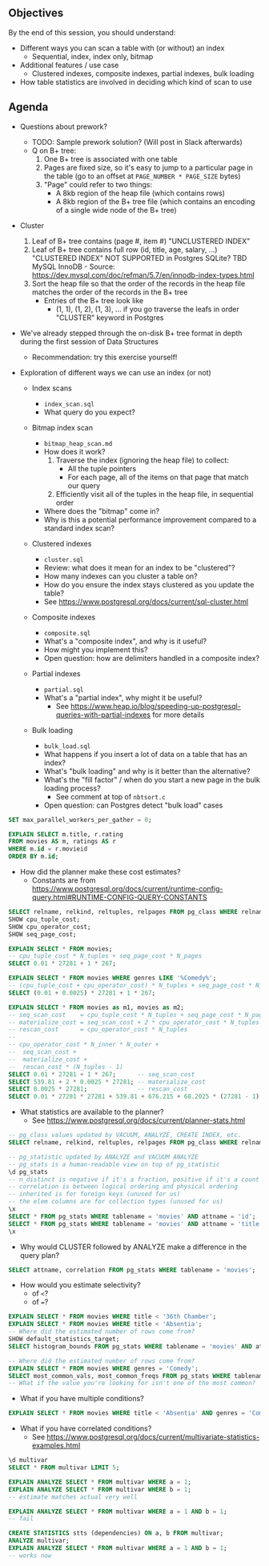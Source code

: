 ## Objectives

By the end of this session, you should understand:

- Different ways you can scan a table with (or without) an index
	- Sequential, index, index only, bitmap
- Additional features / use case
	- Clustered indexes, composite indexes, partial indexes, bulk loading
- How table statistics are involved in deciding which kind of scan to use

## Agenda

- Questions about prework?
	- TODO: Sample prework solution? (Will post in Slack afterwards)
	- Q on B+ tree:
		1. One B+ tree is associated with one table
		2. Pages are fixed size, so it's easy to jump to a particular page in the table (go to an offset at `PAGE_NUMBER * PAGE_SIZE` bytes)
		3. "Page" could refer to two things:
			- A 8kb region of the heap file (which contains rows)
			- A 8kb region of the B+ tree file (which contains an encoding of a single wide node of the B+ tree)

- Cluster
	1. Leaf of B+ tree contains (page #, item #) "UNCLUSTERED INDEX"
	2. Leaf of B+ tree contains full row (id, title, age, salary, ...) "CLUSTERED INDEX"
		NOT SUPPORTED in Postgres
		SQLite? TBD
		MySQL InnoDB
			- Source: https://dev.mysql.com/doc/refman/5.7/en/innodb-index-types.html
	3. Sort the heap file so that the order of the records in the heap file matches the order of the records in the B+ tree
		- Entries of the B+ tree look like
			- (1, 1), (1, 2), (1, 3), ... if you go traverse the leafs in order
		"CLUSTER" keyword in Postgres

- We've already stepped through the on-disk B+ tree format in depth during the first session of Data Structures
	- Recommendation: try this exercise yourself!

- Exploration of different ways we can use an index (or not)
	- Index scans
		- `index_scan.sql`
		- What query do you expect?

	- Bitmap index scan
		- `bitmap_heap_scan.md`
		- How does it work?
			1. Traverse the index (ignoring the heap file) to collect:
				- All the tuple pointers
				- For each page, all of the items on that page that match our query
			2. Efficiently visit all of the tuples in the heap file, in sequential order
		- Where does the "bitmap" come in?
		- Why is this a potential performance improvement compared to a standard index scan?

	- Clustered indexes
		- `cluster.sql`
		- Review: what does it mean for an index to be "clustered"?
		- How many indexes can you cluster a table on?
		- How do you ensure the index stays clustered as you update the table?
		- See https://www.postgresql.org/docs/current/sql-cluster.html

	- Composite indexes
		- `composite.sql`
		- What's a "composite index", and why is it useful?
		- How might you implement this?
		- Open question: how are delimiters handled in a composite index?

	- Partial indexes
		- `partial.sql`
		- What's a "partial index", why might it be useful?
			- See https://www.heap.io/blog/speeding-up-postgresql-queries-with-partial-indexes for more details

	- Bulk loading
		- `bulk_load.sql`
		- What happens if you insert a lot of data on a table that has an index?
		- What's "bulk loading" and why is it better than the alternative?
		- What's the "fill factor" / when do you start a new page in the bulk loading process?
			- See comment at top of `nbtsort.c`
		- Open question: can Postgres detect "bulk load" cases

```sql
SET max_parallel_workers_per_gather = 0;

EXPLAIN SELECT m.title, r.rating
FROM movies AS m, ratings AS r
WHERE m.id = r.movieid
ORDER BY m.id;
```

- How did the planner make these cost estimates?
	- Constants are from https://www.postgresql.org/docs/current/runtime-config-query.html#RUNTIME-CONFIG-QUERY-CONSTANTS

```sql
SELECT relname, relkind, reltuples, relpages FROM pg_class WHERE relname = 'movies';
SHOW cpu_tuple_cost;
SHOW cpu_operator_cost;
SHOW seq_page_cost;

EXPLAIN SELECT * FROM movies;
-- cpu_tuple_cost * N_tuples + seq_page_cost * N_pages
SELECT 0.01 * 27281 + 1 * 267;

EXPLAIN SELECT * FROM movies WHERE genres LIKE '%Comedy%';
-- (cpu_tuple_cost + cpu_operator_cost) * N_tuples + seq_page_cost * N_pages
SELECT (0.01 + 0.0025) * 27281 + 1 * 267;

EXPLAIN SELECT * FROM movies as m1, movies as m2;
-- seq_scan_cost    = cpu_tuple_cost * N_tuples + seq_page_cost * N_pages
-- materialize_cost = seq_scan_cost + 2 * cpu_operator_cost * N_tuples
-- rescan_cost      = cpu_operator_cost * N_tuples
-- 
-- cpu_operator_cost * N_inner * N_outer +
-- 	seq_scan_cost +
--	materialize_cost +
--	rescan_cost * (N_tuples - 1)
SELECT 0.01 * 27281 + 1 * 267;      -- seq_scan_cost
SELECT 539.81 + 2 * 0.0025 * 27281; -- materialize_cost
SELECT 0.0025 * 27281;              -- rescan_cost
SELECT 0.01 * 27281 * 27281 + 539.81 + 676.215 + 68.2025 * (27281 - 1);
```

- What statistics are available to the planner?
	- See https://www.postgresql.org/docs/current/planner-stats.html

```sql
-- pg_class values updated by VACUUM, ANALYZE, CREATE INDEX, etc.
SELECT relname, relkind, reltuples, relpages FROM pg_class WHERE relname = 'movies';

-- pg_statistic updated by ANALYZE and VACUUM ANALYZE
-- pg_stats is a human-readable view on top of pg_statistic
\d pg_stats
-- n_distinct is negative if it's a fraction, positive if it's a count
-- correlation is between logical ordering and physical ordering
-- inherited is for foreign keys (unused for us)
-- the elem columns are for collection types (unused for us)
\x
SELECT * FROM pg_stats WHERE tablename = 'movies' AND attname = 'id';
SELECT * FROM pg_stats WHERE tablename = 'movies' AND attname = 'title';
\x
```

- Why would CLUSTER followed by ANALYZE make a difference in the query plan?

```sql
SELECT attname, correlation FROM pg_stats WHERE tablename = 'movies';
```

- How would you estimate selectivity?
	- of `<`?
	- of `=`?

```sql
EXPLAIN SELECT * FROM movies WHERE title < '36th Chamber';
EXPLAIN SELECT * FROM movies WHERE title < 'Absentia';
-- Where did the estimated number of rows come from?
SHOW default_statistics_target;
SELECT histogram_bounds FROM pg_stats WHERE tablename = 'movies' AND attname = 'title';

-- Where did the estimated number of rows come from?
EXPLAIN SELECT * FROM movies WHERE genres = 'Comedy';
SELECT most_common_vals, most_common_freqs FROM pg_stats WHERE tablename = 'movies' AND attname = 'genres';
-- What if the value you're looking for isn't one of the most common?
```

- What if you have multiple conditions?

```sql
EXPLAIN SELECT * FROM movies WHERE title < 'Absentia' AND genres = 'Comedy';
```

- What if you have correlated conditions?
	- See https://www.postgresql.org/docs/current/multivariate-statistics-examples.html

```sql
\d multivar
SELECT * FROM multivar LIMIT 5;

EXPLAIN ANALYZE SELECT * FROM multivar WHERE a = 1;
EXPLAIN ANALYZE SELECT * FROM multivar WHERE b = 1;
-- estimate matches actual very well

EXPLAIN ANALYZE SELECT * FROM multivar WHERE a = 1 AND b = 1;
-- fail

CREATE STATISTICS stts (dependencies) ON a, b FROM multivar;
ANALYZE multivar;
EXPLAIN ANALYZE SELECT * FROM multivar WHERE a = 1 AND b = 1;
-- works now
```